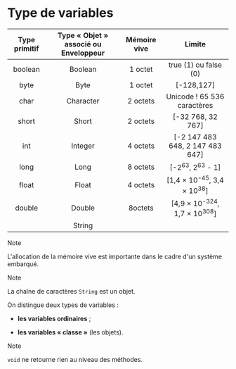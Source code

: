 # Type de variables

| Type primitif | Type « Objet » associé ou Enveloppeur | Mémoire vive | Limite |
| :-: | :-: | :-: |:-: |
| boolean | Boolean | 1 octet | true (1) ou false (0) |
| byte | Byte | 1 octet | [-128,127] |
| char | Character | 2 octets | Unicode ! 65 536 caractères |
| short | Short | 2 octets | [-32 768, 32 767] |
| int | Integer | 4 octets | [-2 147 483 648, 2 147 483 647] |
| long | Long | 8 octets | [-2<sup>63</sup>, 2<sup>63</sup> - 1] |
| float | Float | 4 octets | [1,4 × 10<sup>-45</sup>, 3,4 × 10<sup>38</sup>] |
| double | Double | 8octets | [4,9 × 10<sup>-324</sup>, 1,7 × 10<sup>308</sup>] |
|  | String |  |  |

> [!NOTE]
> L'allocation de la mémoire vive est importante dans le cadre d'un système embarqué.

> [!NOTE]
> La chaîne de caractères `String` est un objet.

On distingue deux types de variables :

- **les variables ordinaires** ;

- **les variables « classe »** (les objets).

> [!NOTE]
> `void` ne retourne rien au niveau des méthodes.
